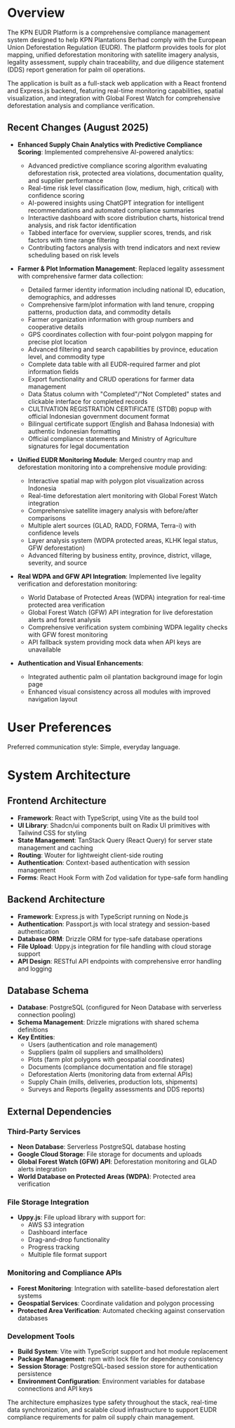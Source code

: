 # Overview

The KPN EUDR Platform is a comprehensive compliance management system designed to help KPN Plantations Berhad comply with the European Union Deforestation Regulation (EUDR). The platform provides tools for plot mapping, unified deforestation monitoring with satellite imagery analysis, legality assessment, supply chain traceability, and due diligence statement (DDS) report generation for palm oil operations.

The application is built as a full-stack web application with a React frontend and Express.js backend, featuring real-time monitoring capabilities, spatial visualization, and integration with Global Forest Watch for comprehensive deforestation analysis and compliance verification.

## Recent Changes (August 2025)
- **Enhanced Supply Chain Analytics with Predictive Compliance Scoring**: Implemented comprehensive AI-powered analytics:
  - Advanced predictive compliance scoring algorithm evaluating deforestation risk, protected area violations, documentation quality, and supplier performance
  - Real-time risk level classification (low, medium, high, critical) with confidence scoring
  - AI-powered insights using ChatGPT integration for intelligent recommendations and automated compliance summaries
  - Interactive dashboard with score distribution charts, historical trend analysis, and risk factor identification
  - Tabbed interface for overview, supplier scores, trends, and risk factors with time range filtering
  - Contributing factors analysis with trend indicators and next review scheduling based on risk levels

- **Farmer & Plot Information Management**: Replaced legality assessment with comprehensive farmer data collection:
  - Detailed farmer identity information including national ID, education, demographics, and addresses
  - Comprehensive farm/plot information with land tenure, cropping patterns, production data, and commodity details
  - Farmer organization information with group numbers and cooperative details
  - GPS coordinates collection with four-point polygon mapping for precise plot location
  - Advanced filtering and search capabilities by province, education level, and commodity type
  - Complete data table with all EUDR-required farmer and plot information fields
  - Export functionality and CRUD operations for farmer data management
  - Data Status column with "Completed"/"Not Completed" states and clickable interface for completed records
  - CULTIVATION REGISTRATION CERTIFICATE (STDB) popup with official Indonesian government document format
  - Bilingual certificate support (English and Bahasa Indonesia) with authentic Indonesian formatting
  - Official compliance statements and Ministry of Agriculture signatures for legal documentation

- **Unified EUDR Monitoring Module**: Merged country map and deforestation monitoring into a comprehensive module providing:
  - Interactive spatial map with polygon plot visualization across Indonesia
  - Real-time deforestation alert monitoring with Global Forest Watch integration
  - Comprehensive satellite imagery analysis with before/after comparisons
  - Multiple alert sources (GLAD, RADD, FORMA, Terra-i) with confidence levels
  - Layer analysis system (WDPA protected areas, KLHK legal status, GFW deforestation)
  - Advanced filtering by business entity, province, district, village, severity, and source

- **Real WDPA and GFW API Integration**: Implemented live legality verification and deforestation monitoring:
  - World Database of Protected Areas (WDPA) integration for real-time protected area verification
  - Global Forest Watch (GFW) API integration for live deforestation alerts and forest analysis
  - Comprehensive verification system combining WDPA legality checks with GFW forest monitoring
  - API fallback system providing mock data when API keys are unavailable

- **Authentication and Visual Enhancements**: 
  - Integrated authentic palm oil plantation background image for login page
  - Enhanced visual consistency across all modules with improved navigation layout

# User Preferences

Preferred communication style: Simple, everyday language.

# System Architecture

## Frontend Architecture
- **Framework**: React with TypeScript, using Vite as the build tool
- **UI Library**: Shadcn/ui components built on Radix UI primitives with Tailwind CSS for styling
- **State Management**: TanStack Query (React Query) for server state management and caching
- **Routing**: Wouter for lightweight client-side routing
- **Authentication**: Context-based authentication with session management
- **Forms**: React Hook Form with Zod validation for type-safe form handling

## Backend Architecture
- **Framework**: Express.js with TypeScript running on Node.js
- **Authentication**: Passport.js with local strategy and session-based authentication
- **Database ORM**: Drizzle ORM for type-safe database operations
- **File Upload**: Uppy.js integration for file handling with cloud storage support
- **API Design**: RESTful API endpoints with comprehensive error handling and logging

## Database Schema
- **Database**: PostgreSQL (configured for Neon Database with serverless connection pooling)
- **Schema Management**: Drizzle migrations with shared schema definitions
- **Key Entities**:
  - Users (authentication and role management)
  - Suppliers (palm oil suppliers and smallholders)
  - Plots (farm plot polygons with geospatial coordinates)
  - Documents (compliance documentation and file storage)
  - Deforestation Alerts (monitoring data from external APIs)
  - Supply Chain (mills, deliveries, production lots, shipments)
  - Surveys and Reports (legality assessments and DDS reports)

## External Dependencies

### Third-Party Services
- **Neon Database**: Serverless PostgreSQL database hosting
- **Google Cloud Storage**: File storage for documents and uploads
- **Global Forest Watch (GFW) API**: Deforestation monitoring and GLAD alerts integration
- **World Database on Protected Areas (WDPA)**: Protected area verification

### File Storage Integration
- **Uppy.js**: File upload library with support for:
  - AWS S3 integration
  - Dashboard interface
  - Drag-and-drop functionality
  - Progress tracking
  - Multiple file format support

### Monitoring and Compliance APIs
- **Forest Monitoring**: Integration with satellite-based deforestation alert systems
- **Geospatial Services**: Coordinate validation and polygon processing
- **Protected Area Verification**: Automated checking against conservation databases

### Development Tools
- **Build System**: Vite with TypeScript support and hot module replacement
- **Package Management**: npm with lock file for dependency consistency
- **Session Storage**: PostgreSQL-based session store for authentication persistence
- **Environment Configuration**: Environment variables for database connections and API keys

The architecture emphasizes type safety throughout the stack, real-time data synchronization, and scalable cloud infrastructure to support EUDR compliance requirements for palm oil supply chain management.